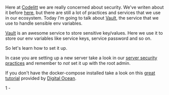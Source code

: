 Here at [Codelitt](http://www.codelitt.com/) we are really concerned about security. We've writen about it before [here](http://www.codelitt.com/blog/pragmatic-approach-building-ruby-rails-apps-quickly-quality-code/#security), but there are still a lot of practices and services that we use in our ecosystem. Today I'm going to talk about [Vault](vaultproject.io), the service that we use to handle sensible env variables.

[Vault](vaultproject.io) is an awesome service to store sensitive key/values. Here we use it to store our env variables like service keys, service password and so on. 

So let's learn how to set it up.

In case you are setting up a new server take a look in our [server security practices](https://github.com/codelittinc/incubator-resources/blob/master/best_practices/servers.md) and remember to *not* set it up with the root admin.

If you don't have the docker-compose installed take a look on this [great tutorial](https://www.digitalocean.com/community/tutorials/how-to-install-and-use-docker-compose-on-ubuntu-14-04) provided by [Digital Ocean](https://www.digitalocean.com/).



1 - 

